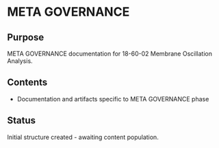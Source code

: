 # META GOVERNANCE

## Purpose
META GOVERNANCE documentation for 18-60-02 Membrane Oscillation Analysis.

## Contents
- Documentation and artifacts specific to META GOVERNANCE phase

## Status
Initial structure created - awaiting content population.
